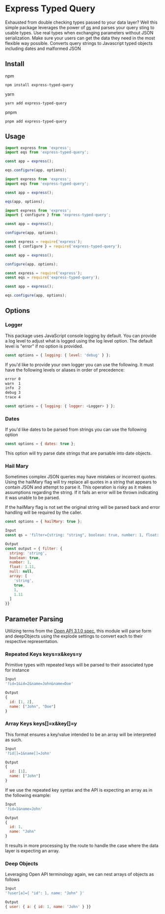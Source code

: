 # Express Typed Query

Exhausted from double checking types passed to your data layer? Well this simple package leverages the power of [qs](https://github.com/ljharb/qs) and parses your query sting to usable types. Use real types when exchanging parameters without JSON serialization. Make sure your users can get the data they need in the most flexible way possible.
Converts query strings to Javascript typed objects including dates and malformed JSON

## Install

npm
```
npm install express-typed-query
```

yarn
```
yarn add express-typed-query
```

pnpm
```
pnpm add express-typed-query
```

## Usage

```javascript
import express from 'express';
import eqs from 'express-typed-query';

const app = express();

eqs.configure(app, options);
```

```javascript
import express from 'express';
import eqs from 'express-typed-query';

const app = express();

eqs(app, options);
```

```javascript
import express from 'express';
import { configure } from 'express-typed-query';

const app = express();

configure(app, options);
```

```javascript
const express = require('express');
const { configure } = require('express-typed-query');

const app = express();

configure(app, options);
```

```javascript
const express = require('express');
const eqs = require('express-typed-query');

const app = express();

eqs.configure(app, options);
```

## Options

### Logger
This package uses JavaScript console logging by default. You can provide a log level to adjust what is logged using the log level option. The default level is "error" if no option is provided.

```javascript
const options = { logging: { level: 'debug' } };
```

If you'd like to provide your own logger you can use the following. It must have the following levels or aliases in order of precedence:

```txt
error 0
warn  1
info  2
debug 3
trace 4
```

```javascript
const options = { logging: { logger: <Logger> } };
```

### Dates

If you'd like dates to be parsed from strings you can use the following option

```javascript
const options = { dates: true };
```

This option will try parse date strings that are parsable into date objects.

### Hail Mary

Sometimes complex JSON queries may have mistakes or incorrect quotes. Using the hailMary flag will try replace all quotes
in a string that appears to contain JSON and attempt to parse it. This operation is risky as it makes assumptions regarding the
string. If it fails an error will be thrown indicating it was unable to be parsed.

If the hailMary flag is not set the original string will be parsed back and error handling will be required by the caller.

```javascript
const options = { hailMary: true };

Input
const qs = 'filter={string: "string", boolean: true, number: 1, float: 1.11, null: null, array: ["string", true, 1, 1.11, null] }';

Output
const output = { filter: {
  string: 'string',
  boolean: true,
  number: 1,
  float: 1.11,
  null: null,
  array: [
    'string',
    true,
    1,
    1.11
  ]
}}
```

## Parameter Parsing

Utilizing terms from the [Open API 3.1.0 spec](https://swagger.io/specification/#parameter-object), this module will parse form and deepObjects using the explode settings to convert each to their respective representation.

### Repeated Keys keys=x&keys=y

Primitive types with repeated keys will be parsed to their associated type for instance

```javascript
Input
'?id=1&id=2&name=John&name=Doe'

Output
{
  id: [1, 2],
  name: ["John", "Doe"]
}
```

### Array Keys keys[]=x&key[]=y

This format ensures a key/value intended to be an array will be interpreted as such.

```javascript
Input
'?id[]=1&name[]=John'

Output
{
  id: [1],
  name: ["John"]
}
```

If we use the repeated key syntax and the API is expecting an array as in the following example:

```javascript
Input
'?id=1&name=John'

Output
{
  id: 1,
  name: "John"
}
```

It results in more processing by the route to handle the case where the data layer is expecting an array.

### Deep Objects

Leveraging Open API terminology again, we can nest arrays of objects as follows

```javascript
Input
'?user[a]={ "id": 1, name: "John" }'

Output
{ user: { a: { id: 1, name: 'John' } }}
```